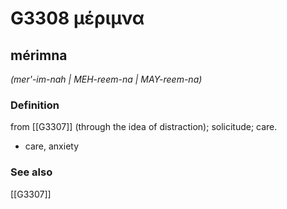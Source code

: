 # G3308 μέριμνα

## mérimna

_(mer'-im-nah | MEH-reem-na | MAY-reem-na)_

### Definition

from [[G3307]] (through the idea of distraction); solicitude; care.

- care, anxiety

### See also

[[G3307]]

